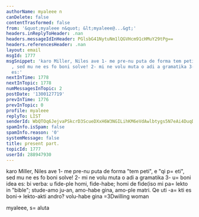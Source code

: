 ```yaml
---
authorName: myaleee n
canDelete: false
contentTrasformed: false
from: '&quot;myaleee n&quot; &lt;myaleee@...&gt;'
headers.inReplyToHeader: .nan
headers.messageIdInHeader: PGlsbG41NytuNm1lQGVHcm91cHMuY29tPg==
headers.referencesHeader: .nan
layout: email
msgId: 1777
msgSnippet: 'karo Miller, Niles ave 1- me pre-nu puta de forma tem peti , e qi peti
  , sed mu ne es fo boni solve! 2- mi ne volu muta o adi a gramatika 3- u boni idea
  es:'
nextInTime: 1778
nextInTopic: 1778
numMessagesInTopic: 2
postDate: '1300127719'
prevInTime: 1776
prevInTopic: 0
profile: myaleee
replyTo: LIST
senderId: WbQTOq6JejvaPSkcrD3ScueDXxH6W3NGILihKM6eVdAwlbtygs5N7eAi4DuqD2djwUmlXeBboORVDeFE9TOOvI6dI_qjuw
spamInfo.isSpam: false
spamInfo.reason: '0'
systemMessage: false
title: present part.
topicId: 1777
userId: 288947930
---
```


 
  

karo Miller, Niles
ave
1- me pre-nu puta de forma "tem peti", e "qi p=
eti", sed mu ne es fo boni solve!
2- mi ne volu muta o adi a gramatika
3- u=
 boni idea es: bi verba: u fide-ple homi, fide-habe; homi de fide(iso mi pa=
 lekto in "bible"; stude-amo ju-an, amo-habe gina, amo-ple matri. Qe uti -a=
kti es boni-> lekto-akti andro? volu-habe gina =3Dwilling woman

myaleee, s=
aluta



